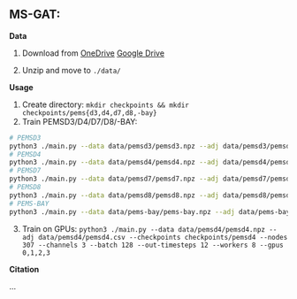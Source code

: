 <h2>MS-GAT: </h2>

**Data**

1. Download from
   [OneDrive](https://1drv.ms/u/s!AufZP2YDvxUDjhJBFIUK-PcyhufH?e=y3gyf9)
   [Google Drive](https://drive.google.com/drive/folders/1uOPQRiYGqKTVxI6zJkvmYuxDln-MXV8g?usp=sharing)

2. Unzip and move to `./data/`

**Usage**

1. Create directory: `mkdir checkpoints && mkdir checkpoints/pems{d3,d4,d7,d8,-bay}`
2. Train PEMSD3/D4/D7/D8/-BAY:

```bash
# PEMSD3
python3 ./main.py --data data/pemsd3/pemsd3.npz --adj data/pemsd3/pemsd3.csv --checkpoints checkpoints/pemsd3 --nodes 358 --channels 1 --batch 32 --out-timesteps 12 --workers 8 --gpu 0
# PEMSD4
python3 ./main.py --data data/pemsd4/pemsd4.npz --adj data/pemsd4/pemsd4.csv  --checkpoints checkpoints/pemsd4 --nodes 307 --channels 3 --batch 64 --out-timesteps 12 --workers 8 --gpu 0
# PEMSD7
python3 ./main.py --data data/pemsd7/pemsd7.npz --adj data/pemsd7/pemsd7.csv --checkpoints checkpoints/pemsd7 --nodes 883 --channels 1 --batch 16 --out-timesteps 12 --workers 8 --gpu 0
# PEMSD8
python3 ./main.py --data data/pemsd8/pemsd8.npz --adj data/pemsd8/pemsd8.csv --checkpoints checkpoints/pemsd8 --nodes 170 --channels 3 --batch 64 --out-timesteps 12 --workers 8 --gpu 0
# PEMS-BAY
python3 ./main.py --data data/pems-bay/pems-bay.npz --adj data/pems-bay/pems-bay.csv --checkpoints checkpoints/pems-bay --nodes 358 --channels 1 --batch 32 --out-timesteps 12 --workers 8 --gpu 0
```

3. Train on GPUs: `python3 ./main.py --data data/pemsd4/pemsd4.npz --adj data/pemsd4/pemsd4.csv --checkpoints checkpoints/pemsd4 --nodes 307 --channels 3 --batch 128 --out-timesteps 12 --workers 8 --gpus 0,1,2,3`

**Citation**

...
